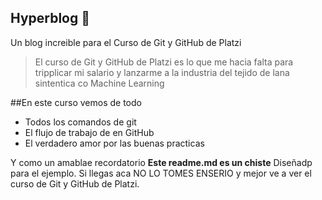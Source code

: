 ## Hyperblog 💚
Un blog increible para el Curso de Git y GitHub de Platzi

>El curso de Git y GitHub de Platzi es lo que me hacia falta para tripplicar mi salario
y lanzarme a la industria del tejido de lana sintentica co Machine Learning

##En este curso vemos de todo
* Todos los comandos de git
* El flujo de trabajo de en GitHub
* El verdadero amor por las buenas practicas

Y como un amablae recordatorio **Este readme.md es un chiste** Diseñadp para 
el ejemplo. Si llegas aca NO LO TOMES ENSERIO y mejor ve a ver el curso de Git y GitHub de Platzi.
